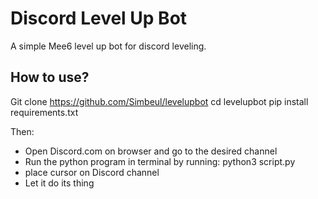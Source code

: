 # Discord Level Up Bot
 A simple Mee6 level up bot for discord leveling.

## How to use? 
Git clone https://github.com/Simbeul/levelupbot
cd levelupbot
pip install requirements.txt

Then:
- Open Discord.com on browser and go to the desired channel
- Run the python program in terminal by running: python3 script.py
- place cursor on Discord channel
- Let it do its thing